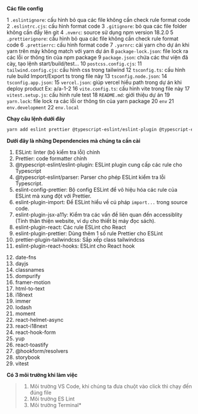 **Các file config**

1 `.eslintignore`: cấu hình bỏ qua các file không cần check rule format code
2 `.eslintrc.cjs`: cấu hình format code
3 `.gitignore`: bỏ qua các file folder không cần đẩy lên git
4 `.nvmrc`: source sử dụng npm version 18.2.0
5 `.prettierignore`: cấu hình bỏ qua các file không cần check rule format code
6 `.prettierrc`: cấu hình format code
7 `.yarnrc`: cài yarn cho dự án khi yarn trên máy không match với yarn dự án
8 `package-lock.json`: file lock ra các lỗi or thông tin của npm package
9 `package.json`: chứa các thư viện đã cày, tạo lệnh start/build/test...
10 `postcss.config.cjs`:
11 `tailwind.config.cjs`: cấu hình css trong tailwind
12 `tsconfig.ts`: cấu hình rule build Import/Export ts trong file này
13 `tsconfig.node.json`:
14 `tsconfig.app.json`:
15 `vercel.json`: giúp vercel hiểu path trong dự án khi deploy product Ex: a/a-1-2
16 `vite.config.ts`: cấu hình vite trong file này
17 `vitest.setup.js`: cấu hình rule test
18 `README.md`: giới thiệu dự án
19 `yarn.lock`: file lock ra các lỗi or thông tin của yarn package
20 `env`
21 `env.development`
22 `env.local`

**Chạy câu lệnh dưới đây**

```bash
yarn add eslint prettier @typescript-eslint/eslint-plugin @typescript-eslint/parser eslint-config-prettier eslint-plugin-import eslint-plugin-jsx-a11y eslint-plugin-react eslint-plugin-prettier prettier-plugin-tailwindcss eslint-plugin-react-hooks -D
```

**Dưới đây là những Dependencies mà chúng ta cần cài**

<!-- Rule Code -->

1. ESLint: linter (bộ kiểm tra lỗi) chính
2. Prettier: code formatter chính
3. @typescript-eslint/eslint-plugin: ESLint plugin cung cấp các rule cho Typescript
4. @typescript-eslint/parser: Parser cho phép ESLint kiểm tra lỗi Typescript.
5. eslint-config-prettier: Bộ config ESLint để vô hiệu hóa các rule của ESLint mà xung đột với Prettier.
6. eslint-plugin-import: Để ESLint hiểu về cú pháp `import...` trong source code.
7. eslint-plugin-jsx-a11y: Kiểm tra các vấn đề liên quan đến accessiblity (Tính thân thiện website, ví dụ cho thiết bị máy đọc sách).
8. eslint-plugin-react: Các rule ESLint cho React
9. eslint-plugin-prettier: Dùng thêm 1 số rule Prettier cho ESLint
10. prettier-plugin-tailwindcss: Sắp xếp class tailwindcss
11. eslint-plugin-react-hooks: ESLint cho React hook

<!-- Plugin Libraries -->

12. date-fns
13. dayjs
14. classnames
15. dompurify
16. framer-motion
17. html-to-text
18. i18next
19. immer
20. lodash
21. moment
22. react-helmet-async
23. react-i18next
24. react-hook-form
25. yup
26. react-toastify
27. @hookform/resolvers
28. storybook
29. vitest

**Có 3 môi trường khi làm việc**

> 1. Môi trường VS Code, khi chúng ta đưa chuột vào click thì chạy đến đúng file
> 2. Môi trường ES Lint
> 3. Môi trường Terminal\*
